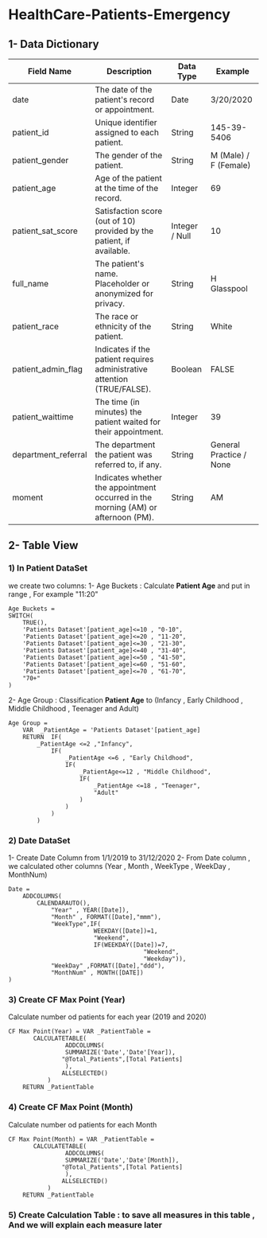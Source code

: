 # HealthCare-Patients-Emergency

## 1- Data Dictionary

| Field Name | Description | Data Type |Example|
|--|--|--|--|
| date | The date of the patient's record or appointment. | Date | 3/20/2020 |
| patient_id| Unique identifier assigned to each patient. | String |145-39-5406|
|patient_gender  | The gender of the patient. | String | M (Male) / F (Female) |
| patient_age | Age of the patient at the time of the record. | Integer |69|
| patient_sat_score | Satisfaction score (out of 10) provided by the patient, if available. | Integer / Null | 10 |
| full_name |The patient's name. Placeholder or anonymized for privacy.| String | H Glasspool |
| patient_race | The race or ethnicity of the patient. | String | White |
|patient_admin_flag| Indicates if the patient requires administrative attention (TRUE/FALSE). |  Boolean| FALSE |
|patient_waittime| The time (in minutes) the patient waited for their appointment. | Integer | 39 |
| department_referral | The department the patient was referred to, if any. | String | General Practice / None |
| moment | Indicates whether the appointment occurred in the morning (AM) or afternoon (PM). | String | AM |

## 2- Table View

### 1) In Patient DataSet
we create two columns:
1- Age Buckets : Calculate **Patient Age** and put in range , For example "11:20"
 
``` 
Age Buckets =
SWITCH(
	TRUE(),
	'Patients Dataset'[patient_age]<=10 , "0-10",
	'Patients Dataset'[patient_age]<=20 , "11-20",
	'Patients Dataset'[patient_age]<=30 , "21-30",
	'Patients Dataset'[patient_age]<=40 , "31-40",
	'Patients Dataset'[patient_age]<=50 , "41-50",
	'Patients Dataset'[patient_age]<=60 , "51-60",
	'Patients Dataset'[patient_age]<=70 , "61-70",
	"70+"
)
```
2- Age Group : Classification **Patient Age** to (Infancy , Early Childhood , Middle Childhood , Teenager and Adult)
 
``` 
Age Group =
	VAR  _PatientAge = 'Patients Dataset'[patient_age]
	RETURN  IF(
		_PatientAge <=2 ,"Infancy",
			IF(
				_PatientAge <=6 , "Early Childhood",
				IF(
					_PatientAge<=12 , "Middle Childhood",
					IF(
						_PatientAge <=18 , "Teenager",
						"Adult"
					)
				)
			)
		)
```
### 2) Date DataSet
1- Create Date Column from 1/1/2019 to 31/12/2020
2- From Date column , we calculated other columns (Year , Month , WeekType , WeekDay , MonthNum)

```
Date =
	ADDCOLUMNS(
		CALENDARAUTO(),
			"Year" , YEAR([Date]),
			"Month" , FORMAT([Date],"mmm"),
			"WeekType",IF(
						WEEKDAY([Date])=1,
						"Weekend",
						IF(WEEKDAY([Date])=7,
								      "Weekend",
								      "Weekday")),
			"WeekDay" ,FORMAT([Date],"ddd"),
			"MonthNum" , MONTH([DATE])
)
```
### 3) Create CF Max Point (Year)
Calculate number od patients for each year (2019 and 2020)
```
CF Max Point(Year) = VAR _PatientTable = 
       CALCULATETABLE(
                ADDCOLUMNS(
                SUMMARIZE('Date','Date'[Year]),
               "@Total_Patients",[Total Patients]
                ),
               ALLSELECTED()
           )
    RETURN _PatientTable
```
### 4) Create CF Max Point (Month)
Calculate number od patients for each Month
```
CF Max Point(Month) = VAR _PatientTable = 
       CALCULATETABLE(
                ADDCOLUMNS(
                SUMMARIZE('Date','Date'[Month]),
               "@Total_Patients",[Total Patients]
                ),
               ALLSELECTED()
           )
    RETURN _PatientTable
```
### 5) Create Calculation Table : to save all measures in this table , And we will explain each measure later
